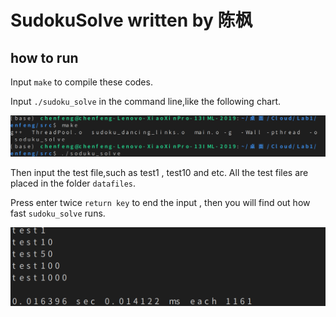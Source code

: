 # SudokuSolve written by 陈枫

## how to run

Input `make` to compile these codes.

Input `./sudoku_solve` in the command line,like the following chart.

<img src="picture.png" alt="Sudoku" title="how to run" style="zoom:67%;" />

Then input the test file,such as test1 , test10 and etc. All the test files are placed in the folder `datafiles`.

Press enter twice `return key` to end the input , then you will find out how fast `sudoku_solve` runs.

<img src="result.png" alt="Sudoku" title="how to run" style="zoom:100%;" />



